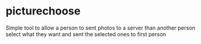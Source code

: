 # picturechoose
Simple tool to allow a person to sent photos to a server than another person select what they want and sent the selected ones to first person
